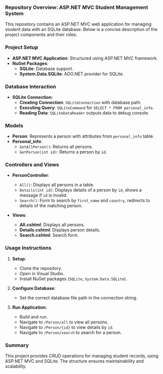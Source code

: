 ### Repository Overview: ASP.NET MVC Student Management System

This repository contains an ASP.NET MVC web application for managing student data with an SQLite database. Below is a concise description of the project components and their roles:

### Project Setup

- **ASP.NET MVC Application**: Structured using ASP.NET MVC framework.
- **NuGet Packages**:
  - **SQLite**: Database support.
  - **System.Data.SQLite**: ADO.NET provider for SQLite.

### Database Interaction

- **SQLite Connection**: 
  - **Creating Connection**: `SQLiteConnection` with database path.
  - **Executing Query**: `SQLiteCommand` for `SELECT * FROM personal_info`.
  - **Reading Data**: `SQLiteDataReader` outputs data to debug console.

### Models

- **Person**: Represents a person with attributes from `personal_info` table.
- **Personal_info**:
  - `GetAllPerson()`: Returns all persons.
  - `GetPerson(int id)`: Returns a person by `id`.

### Controllers and Views

- **PersonController**:
  - `All()`: Displays all persons in a table.
  - `Details(int id)`: Displays details of a person by `id`, shows a message if `id` is invalid.
  - `Search()`: Form to search by `first_name` and `country`, redirects to details of the matching person.

- **Views**:
  - **All.cshtml**: Displays all persons.
  - **Details.cshtml**: Displays person details.
  - **Search.cshtml**: Search form.

### Usage Instructions

1. **Setup**:
   - Clone the repository.
   - Open in Visual Studio.
   - Install NuGet packages (`SQLite`, `System.Data.SQLite`).

2. **Configure Database**:
   - Set the correct database file path in the connection string.

3. **Run Application**:
   - Build and run.
   - Navigate to `/Person/all` to view all persons.
   - Navigate to `/Person/{id}` to view details by `id`.
   - Navigate to `/Person/search` to search for a person.

### Summary

This project provides CRUD operations for managing student records, using ASP.NET MVC and SQLite. The structure ensures maintainability and scalability.

